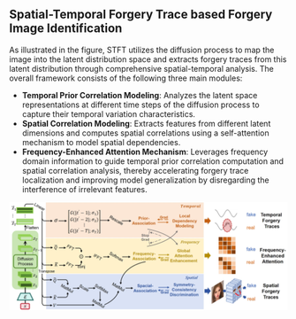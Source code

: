 ## Spatial-Temporal Forgery Trace based Forgery Image Identification

As illustrated in the figure, STFT utilizes the diffusion process to map the image into the latent distribution space and extracts forgery traces from this latent distribution through comprehensive spatial-temporal analysis. The overall framework consists of the following three main modules:

- **Temporal Prior Correlation Modeling**: Analyzes the latent space representations at different time steps of the diffusion process to capture their temporal variation characteristics.
- **Spatial Correlation Modeling**: Extracts features from different latent dimensions and computes spatial correlations using a self-attention mechanism to model spatial dependencies.
- **Frequency-Enhanced Attention Mechanism**: Leverages frequency domain information to guide temporal prior correlation computation and spatial correlation analysis, thereby accelerating forgery trace localization and improving model generalization by disregarding the interference of irrelevant features.

![STFT Framework](pics/img1.png)





